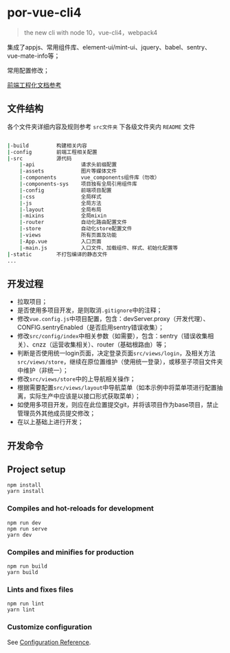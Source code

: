 # por-vue-cli4

> the new cli with node 10，vue-cli4，webpack4

集成了appjs、常用组件库、element-ui/mint-ui、jquery、babel、sentry、vue-mate-info等；

常用配置修改；

[前端工程化文档参考](https://beiding110.github.io/por-fee-doc/#/)

## 文件结构

各个文件夹详细内容及规则参考 `src文件夹` 下各级文件夹内 `README` 文件

``` bash

|-build         构建相关内容
|-config        前端工程相关配置
|-src           源代码
    |-api               请求头前缀配置
    |-assets            图片等媒体文件
    |-components        vue_components组件库（勿改）
    |-components-sys    项目独有全局引用组件库
    |-config            前端项目配置
    |-css               全局样式
    |-js                全局方法
    |-layout            全局布局
    |-mixins            全局mixin
    |-router            自动化路由配置文件
    |-store             自动化store配置文件
    |-views             所有页面及功能
    |-App.vue           入口页面
    |-main.js           入口文件、加载组件、样式、初始化配置等
|-static        不打包编译的静态文件
...

```

## 开发过程

* 拉取项目；
* 是否使用多项目开发，是则取消`.gitignore`中的注释；
* 修改`vue.config.js`中项目配置，包含：devServer.proxy（开发代理）、CONFIG.sentryEnabled（是否启用sentry错误收集）；
* 修改`src/config/index`中相关参数（如需要），包含：sentry（错误收集相关）、cnzz（运营收集相关）、router（基础根路由）等；
* 判断是否使用统一login页面，决定登录页面`src/views/login`，及相关方法`src/views/store`，继续在原位置维护（使用统一登录），或移至子项目文件夹中维护（非统一）；
* 修改`src/views/store`中的上导航相关操作；
* 根据需要配置`src/views/layout`中导航菜单（如本示例中将菜单项进行配置抽离，实际生产中应该是以接口形式获取菜单）；
* 如使用多项目开发，则应在此位置提交git，并将该项目作为base项目，禁止管理员外其他成员提交修改；
* 在以上基础上进行开发；

## 开发命令

## Project setup

```
npm install
yarn install
```

### Compiles and hot-reloads for development

```
npm run dev
npm run serve
yarn dev
```

### Compiles and minifies for production

```
npm run build
yarn build
```

### Lints and fixes files

```
npm run lint
yarn lint
```

### Customize configuration

See [Configuration Reference](https://cli.vuejs.org/config/).
